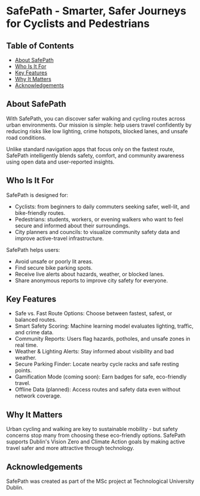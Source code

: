# SafePath - Smarter, Safer Journeys for Cyclists and Pedestrians

## Table of Contents
- [About SafePath](#about-safepath)
- [Who Is It For](#who-is-it-for)
- [Key Features](#key-features)
- [Why It Matters](#why-it-matters)
- [Acknowledgements](#acknowledgements)

## About SafePath

With SafePath, you can discover safer walking and cycling routes across urban environments. Our mission is simple: help users travel confidently by reducing risks like low lighting, crime hotspots, blocked lanes, and unsafe road conditions.

Unlike standard navigation apps that focus only on the fastest route, SafePath intelligently blends safety, comfort, and community awareness using open data and user-reported insights.

## Who Is It For

SafePath is designed for:

- Cyclists: from beginners to daily commuters seeking safer, well-lit, and bike-friendly routes.
- Pedestrians: students, workers, or evening walkers who want to feel secure and informed about their surroundings.
- City planners and councils: to visualize community safety data and improve active-travel infrastructure.

SafePath helps users:

- Avoid unsafe or poorly lit areas.
- Find secure bike parking spots.
- Receive live alerts about hazards, weather, or blocked lanes.
- Share anonymous reports to improve city safety for everyone.

## Key Features

- Safe vs. Fast Route Options: Choose between fastest, safest, or balanced routes.
- Smart Safety Scoring: Machine learning model evaluates lighting, traffic, and crime data.
- Community Reports: Users flag hazards, potholes, and unsafe zones in real time.
- Weather & Lighting Alerts: Stay informed about visibility and bad weather.
- Secure Parking Finder: Locate nearby cycle racks and safe resting points.
- Gamification Mode (coming soon): Earn badges for safe, eco-friendly travel.
- Offline Data (planned): Access routes and safety data even without network coverage.

## Why It Matters

Urban cycling and walking are key to sustainable mobility - but safety concerns stop many from choosing these eco-friendly options. SafePath supports Dublin's Vision Zero and Climate Action goals by making active travel safer and more attractive through technology.


## Acknowledgements

SafePath was created as part of the MSc project at Technological University Dublin.
